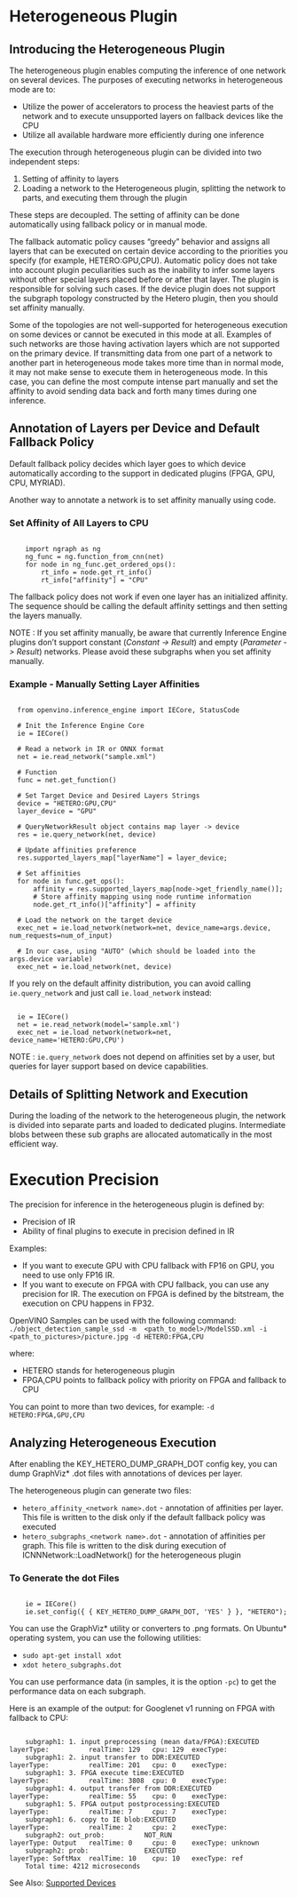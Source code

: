 # Heterogeneous Plugin

## Introducing the Heterogeneous Plugin
The heterogeneous plugin enables computing the inference of one network on several devices. The purposes of executing networks in heterogeneous mode are to:

* Utilize the power of accelerators to process the heaviest parts of the network and to execute unsupported layers on fallback devices like the CPU
* Utilize all available hardware more efficiently during one inference

The execution through heterogeneous plugin can be divided into two independent steps:

1. Setting of affinity to layers
2. Loading a network to the Heterogeneous plugin, splitting the network to parts, and executing them through the plugin

These steps are decoupled. The setting of affinity can be done automatically using fallback policy or in manual mode.

The fallback automatic policy causes “greedy” behavior and assigns all layers that can be executed on certain device according to the priorities you specify (for example, HETERO:GPU,CPU). Automatic policy does not take into account plugin peculiarities such as the inability to infer some layers without other special layers placed before or after that layer. The plugin is responsible for solving such cases. If the device plugin does not support the subgraph topology constructed by the Hetero plugin, then you should set affinity manually.

Some of the topologies are not well-supported for heterogeneous execution on some devices or cannot be executed in this mode at all. Examples of such networks are those having activation layers which are not supported on the primary device. If transmitting data from one part of a network to another part in heterogeneous mode takes more time than in normal mode, it may not make sense to execute them in heterogeneous mode. In this case, you can define the most compute intense part manually and set the affinity to avoid sending data back and forth many times during one inference.

## Annotation of Layers per Device and Default Fallback Policy

Default fallback policy decides which layer goes to which device automatically according to the support in dedicated plugins (FPGA, GPU, CPU, MYRIAD).

Another way to annotate a network is to set affinity manually using code.

### Set Affinity of All Layers to CPU
<pre><code>
    import ngraph as ng
    ng_func = ng.function_from_cnn(net)
    for node in ng_func.get_ordered_ops():   
        rt_info = node.get_rt_info()
        rt_info["affinity"] = "CPU"
</code></pre>


The fallback policy does not work if even one layer has an initialized affinity. The sequence should be calling the default affinity settings and then setting the layers manually.

NOTE : If you set affinity manually, be aware that currently Inference Engine plugins don’t support constant (*Constant -> Result*) and empty (*Parameter -> Result*) networks. Please avoid these subgraphs when you set affinity manually.

### Example - Manually Setting Layer Affinities

<pre><code>
  from openvino.inference_engine import IECore, StatusCode

  # Init the Inference Engine Core
  ie = IECore()

  # Read a network in IR or ONNX format
  net = ie.read_network("sample.xml")
  
  # Function
  func = net.get_function()
  
  # Set Target Device and Desired Layers Strings
  device = "HETERO:GPU,CPU"
  layer_device = "GPU"
  
  # QueryNetworkResult object contains map layer -> device
  res = ie.query_network(net, device)
  
  # Update affinities preference
  res.supported_layers_map["layerName"] = layer_device;

  # Set affinities
  for node in func.get_ops():
      affinity = res.supported_layers_map[node->get_friendly_name()];
      # Store affinity mapping using node runtime information
      node.get_rt_info()["affinity"] = affinity

  # Load the network on the target device
  exec_net = ie.load_network(network=net, device_name=args.device, num_requests=num_of_input)
  
  # In our case, using "AUTO" (which should be loaded into the args.device variable)
  exec_net = ie.load_network(net, device)
</code></pre>

If you rely on the default affinity distribution, you can avoid calling `ie.query_network` and just call `ie.load_network` instead:

<pre><code>
  ie = IECore()
  net = ie.read_network(model='sample.xml')
  exec_net = ie.load_network(network=net, device_name='HETERO:GPU,CPU')
</code></pre>


NOTE : `ie.query_network` does not depend on affinities set by a user, but queries for layer support based on device capabilities.

## Details of Splitting Network and Execution

During the loading of the network to the heterogeneous plugin, the network is divided into separate parts and loaded to dedicated plugins. Intermediate blobs between these sub graphs are allocated automatically in the most efficient way.

# Execution Precision

The precision for inference in the heterogeneous plugin is defined by:

* Precision of IR
* Ability of final plugins to execute in precision defined in IR

Examples:

* If you want to execute GPU with CPU fallback with FP16 on GPU, you need to use only FP16 IR.
* If you want to execute on FPGA with CPU fallback, you can use any precision for IR. The execution on FPGA is defined by the bitstream, the execution on CPU happens in FP32.

OpenVINO Samples can be used with the following command:
`./object_detection_sample_ssd -m  <path_to_model>/ModelSSD.xml -i <path_to_pictures>/picture.jpg -d HETERO:FPGA,CPU`

where:

* HETERO stands for heterogeneous plugin
* FPGA,CPU points to fallback policy with priority on FPGA and fallback to CPU

You can point to more than two devices, for example: `-d HETERO:FPGA,GPU,CPU`

## Analyzing Heterogeneous Execution

After enabling the KEY_HETERO_DUMP_GRAPH_DOT config key, you can dump GraphViz* .dot files with annotations of devices per layer.

The heterogeneous plugin can generate two files:

* `hetero_affinity_<network name>.dot` - annotation of affinities per layer. This file is written to the disk only if the default fallback policy was executed
* `hetero_subgraphs_<network name>.dot` - annotation of affinities per graph. This file is written to the disk during execution of ICNNNetwork::LoadNetwork() for the heterogeneous plugin

### To Generate the dot Files

<pre><code>
    ie = IECore()
    ie.set_config({ { KEY_HETERO_DUMP_GRAPH_DOT, 'YES' } }, "HETERO");
</code></pre>

You can use the GraphViz* utility or converters to .png formats. On Ubuntu* operating system, you can use the following utilities:

* `sudo apt-get install xdot`
* `xdot hetero_subgraphs.dot`

You can use performance data (in samples, it is the option `-pc`) to get the performance data on each subgraph.

Here is an example of the output: for Googlenet v1 running on FPGA with fallback to CPU:

<pre><code>
    subgraph1: 1. input preprocessing (mean data/FPGA):EXECUTED layerType:          realTime: 129   cpu: 129  execType:
    subgraph1: 2. input transfer to DDR:EXECUTED                layerType:          realTime: 201   cpu: 0    execType:
    subgraph1: 3. FPGA execute time:EXECUTED                    layerType:          realTime: 3808  cpu: 0    execType:
    subgraph1: 4. output transfer from DDR:EXECUTED             layerType:          realTime: 55    cpu: 0    execType:
    subgraph1: 5. FPGA output postprocessing:EXECUTED           layerType:          realTime: 7     cpu: 7    execType:
    subgraph1: 6. copy to IE blob:EXECUTED                      layerType:          realTime: 2     cpu: 2    execType:
    subgraph2: out_prob:          NOT_RUN                       layerType: Output   realTime: 0     cpu: 0    execType: unknown
    subgraph2: prob:              EXECUTED                      layerType: SoftMax  realTime: 10    cpu: 10   execType: ref
    Total time: 4212 microseconds
</code></pre>


See Also:
[Supported Devices](https://docs.openvinotoolkit.org/latest/openvino_docs_IE_DG_supported_plugins_Supported_Devices.html)
